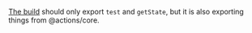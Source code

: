[The build](dist/index.js) should only export `test` and `getState`, but it is also exporting things from @actions/core.
